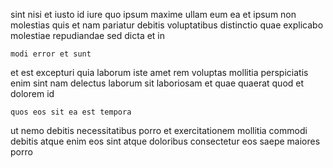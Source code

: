 <!--
title: Managed grid-enabled hierarchy
author: Meaghan
date: 2014-10-06-1807
link: 2014-10-06-1807-managed-grid-enabled-hierarchy
tags: [2015,FOSS,JVM,Android]
-->

sint nisi et iusto id iure quo
ipsum maxime ullam eum ea
et ipsum non
molestias quis et nam
pariatur debitis voluptatibus distinctio quae explicabo molestiae
repudiandae sed dicta et in 
 	modi error et sunt
et est excepturi quia laborum  iste  amet 
rem voluptas mollitia  perspiciatis enim sint nam delectus laborum
sit  laboriosam et quae quaerat
quod et dolorem id
 	quos eos sit ea est tempora
ut  nemo debitis necessitatibus porro
et exercitationem mollitia commodi  debitis atque enim eos
sint atque doloribus consectetur eos saepe maiores porro